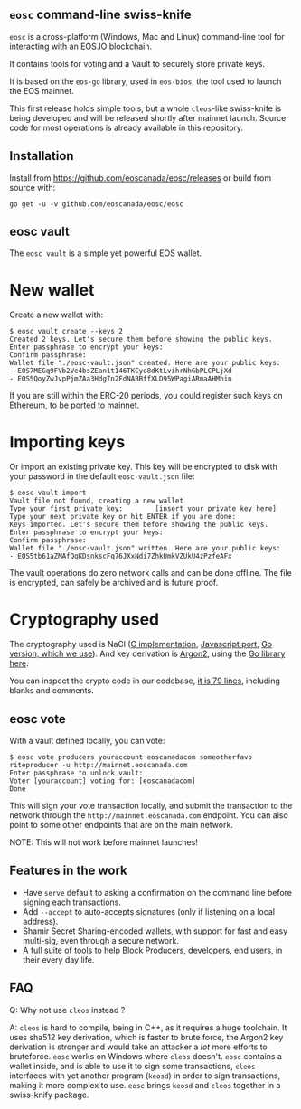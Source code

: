 `eosc` command-line swiss-knife
-------------------------------

`eosc` is a cross-platform (Windows, Mac and Linux) command-line tool
for interacting with an EOS.IO blockchain.

It contains tools for voting and a Vault to securely store private
keys.

It is based on the `eos-go` library, used in `eos-bios`, the tool used
to launch the EOS mainnet.

This first release holds simple tools, but a whole `cleos`-like
swiss-knife is being developed and will be released shortly after
mainnet launch.  Source code for most operations is already available
in this repository.


Installation
------------

Install from https://github.com/eoscanada/eosc/releases or build from source with:

    go get -u -v github.com/eoscanada/eosc/eosc



eosc vault
----------

The `eosc vault` is a simple yet powerful EOS wallet.


New wallet
==========

Create a new wallet with:

```
$ eosc vault create --keys 2
Created 2 keys. Let's secure them before showing the public keys.
Enter passphrase to encrypt your keys:
Confirm passphrase:
Wallet file "./eosc-vault.json" created. Here are your public keys:
- EOS7MEGq9FVb2Ve4bsZEan1t146TKCyo8dKtLvihrNhGbPLCPLjXd
- EOS5QoyZwJvpPjmZAa3HdgTn2FdNABBffXLD95WPagiARmaAHMhin
```

If you are still within the ERC-20 periods, you could register such
keys on Ethereum, to be ported to mainnet.


Importing keys
==============

Or import an existing private key.  This key will be encrypted to disk with your password in the default `eosc-vault.json` file:

```
$ eosc vault import
Vault file not found, creating a new wallet
Type your first private key:        [insert your private key here]
Type your next private key or hit ENTER if you are done:
Keys imported. Let's secure them before showing the public keys.
Enter passphrase to encrypt your keys:
Confirm passphrase:
Wallet file "./eosc-vault.json" written. Here are your public keys:
- EOS5tb61aZMAfQqKDsnkscFq76JXxNdi7ZhkUmkVZUkU4zPzfeAFx
```

The vault operations do zero network calls and can be done offline.
The file is encrypted, can safely be archived and is future proof.

Cryptography used
=================

The cryptography used is NaCl
([C implementation](https://tweetnacl.cr.yp.to/), [Javascript port](https://github.com/dchest/tweetnacl-js),
[Go version, which we use](https://godoc.org/golang.org/x/crypto/nacl/secretbox)). And
key derivation is [Argon2](https://en.wikipedia.org/wiki/Argon2),
using the [Go library
here](https://godoc.org/golang.org/x/crypto/argon2).

You can inspect the crypto code in our codebase,
[it is 79 lines](./vault/passphrase.go), including blanks and
comments.


eosc vote
---------

With a vault defined locally, you can vote:

```
$ eosc vote producers youraccount eoscanadacom someotherfavo riteproducer -u http://mainnet.eoscanada.com
Enter passphrase to unlock vault:
Voter [youraccount] voting for: [eoscanadacom]
Done
```

This will sign your vote transaction locally, and submit the transaction to the network through the `http://mainnet.eoscanada.com` endpoint.  You can also point to some other endpoints that are on the main network.

NOTE: This will not work before mainnet launches!


Features in the work
--------------------

* Have `serve` default to asking a confirmation on the command line before signing each transactions.
* Add `--accept` to auto-accepts signatures (only if listening on a local address).
* Shamir Secret Sharing-encoded wallets, with support for fast and easy multi-sig, even through a secure network.
* A full suite of tools to help Block Producers, developers, end users, in their every day life.


FAQ
---

Q: Why not use `cleos` instead ?

A: `cleos` is hard to compile, being in C++, as it requires a huge
toolchain.  It uses sha512 key derivation, which is faster to brute
force, the Argon2 key derivation is stronger and would take an
attacker a *lot* more efforts to bruteforce. `eosc` works on Windows
where `cleos` doesn't.  `eosc` contains a wallet inside, and is able
to use it to sign some transactions, `cleos` interfaces with yet
another program (`keosd`) in order to sign transactions, making it
more complex to use. `eosc` brings `keosd` and `cleos` together in a
swiss-knify package.
